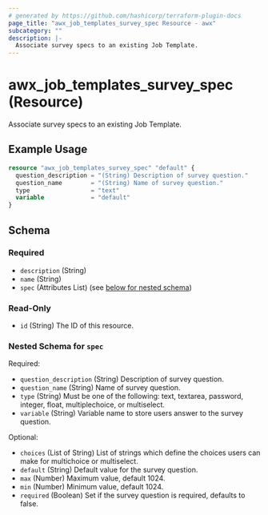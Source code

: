 ```yaml
---
# generated by https://github.com/hashicorp/terraform-plugin-docs
page_title: "awx_job_templates_survey_spec Resource - awx"
subcategory: ""
description: |-
  Associate survey specs to an existing Job Template.
---
```


# awx_job_templates_survey_spec (Resource)

Associate survey specs to an existing Job Template.

## Example Usage

```terraform
resource "awx_job_templates_survey_spec" "default" {
  question_description = "(String) Description of survey question."
  question_name        = "(String) Name of survey question."
  type                 = "text"
  variable             = "default"
}
```

<!-- schema generated by tfplugindocs -->
## Schema

### Required

- `description` (String)
- `name` (String)
- `spec` (Attributes List) (see [below for nested schema](#nestedatt--spec))

### Read-Only

- `id` (String) The ID of this resource.

<a id="nestedatt--spec"></a>
### Nested Schema for `spec`

Required:

- `question_description` (String) Description of survey question.
- `question_name` (String) Name of survey question.
- `type` (String) Must be one of the following: text, textarea, password, integer, float, multiplechoice, or multiselect.
- `variable` (String) Variable name to store users answer to the survey question.

Optional:

- `choices` (List of String) List of strings which define the choices users can make for multichoice or multiselect.
- `default` (String) Default value for the survey question.
- `max` (Number) Maximum value, default 1024.
- `min` (Number) Minimum value, default 1024.
- `required` (Boolean) Set if the survey question is required, defaults to false.
